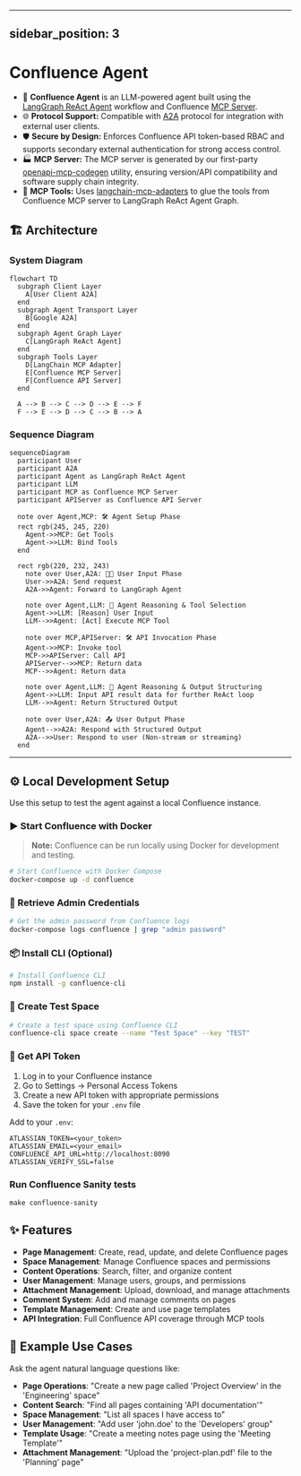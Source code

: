 
---
sidebar_position: 3
---

# Confluence Agent

- 🤖 **Confluence Agent** is an LLM-powered agent built using the [LangGraph ReAct Agent](https://langchain-ai.github.io/langgraph/agents/agents/) workflow and Confluence [MCP Server](https://modelcontextprotocol.io/introduction).
- 🌐 **Protocol Support:** Compatible with [A2A](https://github.com/google/A2A) protocol for integration with external user clients.
- 🛡️ **Secure by Design:** Enforces Confluence API token-based RBAC and supports secondary external authentication for strong access control.
- 🏭 **MCP Server:** The MCP server is generated by our first-party [openapi-mcp-codegen](https://github.com/cnoe-io/openapi-mcp-codegen/tree/main) utility, ensuring version/API compatibility and software supply chain integrity.
- 🔌 **MCP Tools:** Uses [langchain-mcp-adapters](https://github.com/langchain-ai/langchain-mcp-adapters) to glue the tools from Confluence MCP server to LangGraph ReAct Agent Graph.

## 🏗️ Architecture

### System Diagram

```mermaid
flowchart TD
  subgraph Client Layer
    A[User Client A2A]
  end
  subgraph Agent Transport Layer
    B[Google A2A]
  end
  subgraph Agent Graph Layer
    C[LangGraph ReAct Agent]
  end
  subgraph Tools Layer
    D[LangChain MCP Adapter]
    E[Confluence MCP Server]
    F[Confluence API Server]
  end

  A --> B --> C --> D --> E --> F
  F --> E --> D --> C --> B --> A
```

### Sequence Diagram

```mermaid
sequenceDiagram
  participant User
  participant A2A
  participant Agent as LangGraph ReAct Agent
  participant LLM
  participant MCP as Confluence MCP Server
  participant APIServer as Confluence API Server

  note over Agent,MCP: 🛠️ Agent Setup Phase
  rect rgb(245, 245, 220)
    Agent->>MCP: Get Tools
    Agent->>LLM: Bind Tools
  end

  rect rgb(220, 232, 243)
    note over User,A2A: 🧑‍💻 User Input Phase
    User->>A2A: Send request
    A2A->>Agent: Forward to LangGraph Agent

    note over Agent,LLM: 🧠 Agent Reasoning & Tool Selection
    Agent->>LLM: [Reason] User Input
    LLM-->>Agent: [Act] Execute MCP Tool

    note over MCP,APIServer: 🛠️ API Invocation Phase
    Agent->>MCP: Invoke tool
    MCP->>APIServer: Call API
    APIServer-->>MCP: Return data
    MCP-->>Agent: Return data

    note over Agent,LLM: 🧠 Agent Reasoning & Output Structuring
    Agent->>LLM: Input API result data for further ReAct loop
    LLM-->>Agent: Return Structured Output

    note over User,A2A: 📤 User Output Phase
    Agent-->>A2A: Respond with Structured Output
    A2A-->>User: Respond to user (Non-stream or streaming)
  end
```

---

## ⚙️ Local Development Setup

Use this setup to test the agent against a local Confluence instance.

### ▶️ Start Confluence with Docker

> **Note:** Confluence can be run locally using Docker for development and testing.

```bash
# Start Confluence with Docker Compose
docker-compose up -d confluence
```

### 🛂 Retrieve Admin Credentials

```bash
# Get the admin password from Confluence logs
docker-compose logs confluence | grep "admin password"
```

### 📦 Install CLI (Optional)

```bash
# Install Confluence CLI
npm install -g confluence-cli
```

### 🚀 Create Test Space

```bash
# Create a test space using Confluence CLI
confluence-cli space create --name "Test Space" --key "TEST"
```

### 🔑 Get API Token

1. Log in to your Confluence instance
2. Go to Settings → Personal Access Tokens
3. Create a new API token with appropriate permissions
4. Save the token for your `.env` file

Add to your `.env`:

```env
ATLASSIAN_TOKEN=<your_token>
ATLASSIAN_EMAIL=<your_email>
CONFLUENCE_API_URL=http://localhost:8090
ATLASSIAN_VERIFY_SSL=false
```

### Run Confluence Sanity tests

```
make confluence-sanity
```

## ✨ Features

- **Page Management**: Create, read, update, and delete Confluence pages
- **Space Management**: Manage Confluence spaces and permissions
- **Content Operations**: Search, filter, and organize content
- **User Management**: Manage users, groups, and permissions
- **Attachment Management**: Upload, download, and manage attachments
- **Comment System**: Add and manage comments on pages
- **Template Management**: Create and use page templates
- **API Integration**: Full Confluence API coverage through MCP tools

## 🎯 Example Use Cases

Ask the agent natural language questions like:

- **Page Operations**: "Create a new page called 'Project Overview' in the 'Engineering' space"
- **Content Search**: "Find all pages containing 'API documentation'"
- **Space Management**: "List all spaces I have access to"
- **User Management**: "Add user 'john.doe' to the 'Developers' group"
- **Template Usage**: "Create a meeting notes page using the 'Meeting Template'"
- **Attachment Management**: "Upload the 'project-plan.pdf' file to the 'Planning' page"